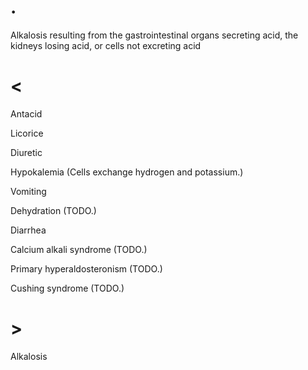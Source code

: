 # .

Alkalosis resulting from the gastrointestinal organs secreting acid, the kidneys losing acid, or cells not excreting acid

# <

Antacid

Licorice

Diuretic

Hypokalemia (Cells exchange hydrogen and potassium.)

Vomiting

Dehydration (TODO.)

Diarrhea

Calcium alkali syndrome (TODO.)

Primary hyperaldosteronism (TODO.)

Cushing syndrome (TODO.)

# >

Alkalosis
